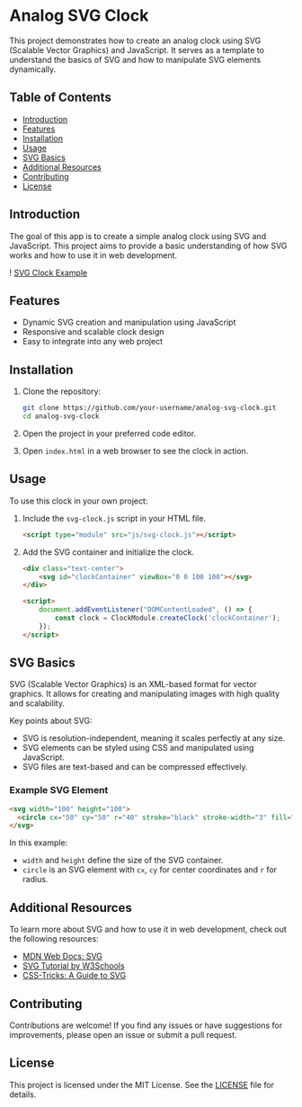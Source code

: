 # Analog SVG Clock

This project demonstrates how to create an analog clock using SVG (Scalable Vector Graphics) and JavaScript. It serves as a template to understand the basics of SVG and how to manipulate SVG elements dynamically.

## Table of Contents

- [Introduction](#introduction)
- [Features](#features)
- [Installation](#installation)
- [Usage](#usage)
- [SVG Basics](#svg-basics)
- [Additional Resources](#additional-resources)
- [Contributing](#contributing)
- [License](#license)

## Introduction

The goal of this app is to create a simple analog clock using SVG and JavaScript. This project aims to provide a basic understanding of how SVG works and how to use it in web development.

! [SVG Clock Example](images/AnalogSVGClockScreen01.png)

## Features

- Dynamic SVG creation and manipulation using JavaScript
- Responsive and scalable clock design
- Easy to integrate into any web project

## Installation

1. Clone the repository:
    ```bash
    git clone https://github.com/your-username/analog-svg-clock.git
    cd analog-svg-clock
    ```

2. Open the project in your preferred code editor.

3. Open `index.html` in a web browser to see the clock in action.

## Usage

To use this clock in your own project:

1. Include the `svg-clock.js` script in your HTML file.
    ```html
    <script type="module" src="js/svg-clock.js"></script>
    ```

2. Add the SVG container and initialize the clock.
    ```html
    <div class="text-center">
        <svg id="clockContainer" viewBox="0 0 100 100"></svg>
    </div>
    
    <script>
        document.addEventListener("DOMContentLoaded", () => {
            const clock = ClockModule.createClock('clockContainer');
        });
    </script>
    ```

## SVG Basics

SVG (Scalable Vector Graphics) is an XML-based format for vector graphics. It allows for creating and manipulating images with high quality and scalability. 

Key points about SVG:
- SVG is resolution-independent, meaning it scales perfectly at any size.
- SVG elements can be styled using CSS and manipulated using JavaScript.
- SVG files are text-based and can be compressed effectively.

### Example SVG Element

```html
<svg width="100" height="100">
  <circle cx="50" cy="50" r="40" stroke="black" stroke-width="3" fill="red" />
</svg>
```

In this example:
- `width` and `height` define the size of the SVG container.
- `circle` is an SVG element with `cx`, `cy` for center coordinates and `r` for radius.

## Additional Resources

To learn more about SVG and how to use it in web development, check out the following resources:

- [MDN Web Docs: SVG](https://developer.mozilla.org/en-US/docs/Web/SVG)
- [SVG Tutorial by W3Schools](https://www.w3schools.com/graphics/svg_intro.asp)
- [CSS-Tricks: A Guide to SVG](https://css-tricks.com/mega-list-svg-information/)

## Contributing

Contributions are welcome! If you find any issues or have suggestions for improvements, please open an issue or submit a pull request.

## License

This project is licensed under the MIT License. See the [LICENSE](LICENSE) file for details.
